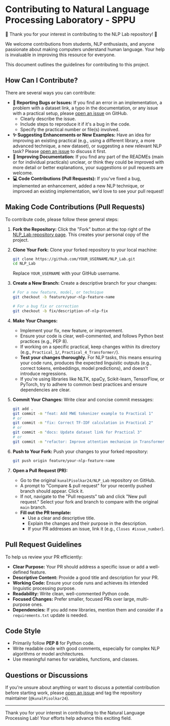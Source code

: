 # Contributing to Natural Language Processing Laboratory - SPPU

💬 Thank you for your interest in contributing to the NLP Lab repository! 💬

We welcome contributions from students, NLP enthusiasts, and anyone passionate about making computers understand human language. Your help is invaluable in improving this resource for everyone.

This document outlines the guidelines for contributing to this project.

## How Can I Contribute?

There are several ways you can contribute:

*   **🐛 Reporting Bugs or Issues:** If you find an error in an implementation, a problem with a dataset link, a typo in the documentation, or any issue with a practical setup, please [open an issue](https://github.com/kunalPisolkar24/NLP_Lab/issues) on GitHub.
    *   Clearly describe the issue.
    *   Include steps to reproduce it if it's a bug in the code.
    *   Specify the practical number or file(s) involved.
*   **✨ Suggesting Enhancements or New Examples:** Have an idea for improving an existing practical (e.g., using a different library, a more advanced technique, a new dataset), or suggesting a new relevant NLP task? Please [open an issue](https://github.com/kunalPisolkar24/NLP_Lab/issues) to discuss it first.
*   **📝 Improving Documentation:** If you find any part of the READMEs (main or for individual practicals) unclear, or think they could be improved with more detail or better explanations, your suggestions or pull requests are welcome.
*   **💻 Code Contributions (Pull Requests):** If you've fixed a bug, implemented an enhancement, added a new NLP technique, or improved an existing implementation, we'd love to see your pull request!

## Making Code Contributions (Pull Requests)

To contribute code, please follow these general steps:

1.  **Fork the Repository:**
    Click the "Fork" button at the top right of the [NLP_Lab repository page](https://github.com/kunalPisolkar24/NLP_Lab). This creates your personal copy of the project.

2.  **Clone Your Fork:**
    Clone your forked repository to your local machine:
    ```bash
    git clone https://github.com/YOUR_USERNAME/NLP_Lab.git
    cd NLP_Lab
    ```
    Replace `YOUR_USERNAME` with your GitHub username.

3.  **Create a New Branch:**
    Create a descriptive branch for your changes:
    ```bash
    # For a new feature, model, or technique
    git checkout -b feature/your-nlp-feature-name

    # For a bug fix or correction
    git checkout -b fix/description-of-nlp-fix
    ```

4.  **Make Your Changes:**
    *   Implement your fix, new feature, or improvement.
    *   Ensure your code is clear, well-commented, and follows Python best practices (e.g., PEP 8).
    *   If working on a specific practical, keep changes within its directory (e.g., `Practical_1/`, `Practical_4_Transformer/`).
    *   **Test your changes thoroughly.** For NLP tasks, this means ensuring your code runs, produces the expected linguistic outputs (e.g., correct tokens, embeddings, model predictions), and doesn't introduce regressions.
    *   If you're using libraries like NLTK, spaCy, Scikit-learn, TensorFlow, or PyTorch, try to adhere to common best practices and ensure dependencies are clear.

5.  **Commit Your Changes:**
    Write clear and concise commit messages:
    ```bash
    git add .
    git commit -m "feat: Add MWE tokenizer example to Practical 1"
    # or
    git commit -m "fix: Correct TF-IDF calculation in Practical 2"
    # or
    git commit -m "docs: Update dataset link for Practical 3"
    # or
    git commit -m "refactor: Improve attention mechanism in Transformer (Practical 4)"
    ```

6.  **Push to Your Fork:**
    Push your changes to your forked repository:
    ```bash
    git push origin feature/your-nlp-feature-name
    ```

7.  **Open a Pull Request (PR):**
    *   Go to the original `kunalPisolkar24/NLP_Lab` repository on GitHub.
    *   A prompt to "Compare & pull request" for your recently pushed branch should appear. Click it.
    *   If not, navigate to the "Pull requests" tab and click "New pull request." Select your fork and branch to compare with the original `main` branch.
    *   **Fill out the PR template:**
        *   Use a clear and descriptive title.
        *   Explain the changes and their purpose in the description.
        *   If your PR addresses an issue, link it (e.g., `Closes #issue_number`).

## Pull Request Guidelines

To help us review your PR efficiently:

*   **Clear Purpose:** Your PR should address a specific issue or add a well-defined feature.
*   **Descriptive Content:** Provide a good title and description for your PR.
*   **Working Code:** Ensure your code runs and achieves its intended linguistic processing purpose.
*   **Readability:** Write clean, well-commented Python code.
*   **Focused Changes:** Prefer smaller, focused PRs over large, multi-purpose ones.
*   **Dependencies:** If you add new libraries, mention them and consider if a `requirements.txt` update is needed.

## Code Style

*   Primarily follow **PEP 8** for Python code.
*   Write readable code with good comments, especially for complex NLP algorithms or model architectures.
*   Use meaningful names for variables, functions, and classes.

## Questions or Discussions

If you're unsure about anything or want to discuss a potential contribution before starting work, please [open an issue](https://github.com/kunalPisolkar24/NLP_Lab/issues) and tag the repository maintainer (`@kunalPisolkar24`).

---

Thank you for your interest in contributing to the Natural Language Processing Lab! Your efforts help advance this exciting field.